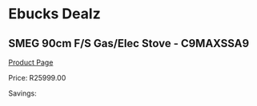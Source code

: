 
# Ebucks Dealz
## SMEG 90cm F/S Gas/Elec Stove - C9MAXSSA9
[Product Page](https://www.ebucks.com/web/shop/productSelected.do?prodId=894819863&catId=1196429345)

Price: R25999.00

Savings: 


	